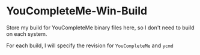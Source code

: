 # YouCompleteMe-Win-Build

Store my build for YouCompleteMe binary files here, so I don't need to build on each system. 

For each build, I will specify the revision for `YouCompleteMe` and `ycmd`


